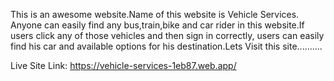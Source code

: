 This is an awesome website.Name of this website is Vehicle Services. Anyone can easily find any bus,train,bike and car rider in this website.If users click any of those vehicles and then sign in correctly, users can easily find his car and available options for his destination.Lets Visit this site..........

Live Site Link: https://vehicle-services-1eb87.web.app/